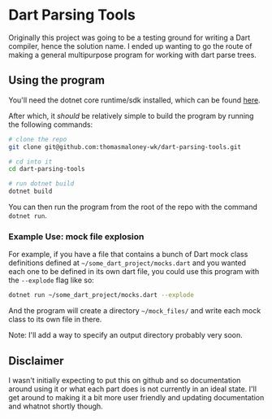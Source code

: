 # Dart Parsing Tools
Originally this project was going to be a testing ground for writing a Dart compiler, hence the solution name.
I ended up wanting to go the route of making a general multipurpose program for working with dart parse trees.

## Using the program
You'll need the dotnet core runtime/sdk installed, which can be found [here](https://dotnet.microsoft.com/en-us/download).

After which, it _should_ be relatively simple to build the program by running the following commands:

```bash
# clone the repo
git clone git@github.com:thomasmaloney-wk/dart-parsing-tools.git

# cd into it
cd dart-parsing-tools

# run dotnet build
dotnet build
```

You can then run the program from the root of the repo with the command `dotnet run`.

### Example Use: mock file explosion
For example, if you have a file that contains a bunch of Dart mock class definitions defined at `~/some_dart_project/mocks.dart` and you wanted each one to be defined in its own dart file, you could use this program with the `--explode` flag like so:

```bash
dotnet run ~/some_dart_project/mocks.dart --explode
```

And the program will create a directory `~/mock_files/` and write each mock class to its own file in there.

Note: I'll add a way to specify an output directory probably very soon.

## Disclaimer
I wasn't initially expecting to put this on github and so documentation around using it or what each part does is not currently in an ideal state.
I'll get around to making it a bit more user friendly and updating documentation and whatnot shortly though.
